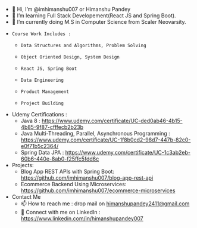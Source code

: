 - 👋 Hi, I’m @imhimanshu007 or Himanshu Pandey
- 👀 I’m learning Full Stack Developement(React JS and Spring Boot).
- 🌱 I’m currently doing M.S in Computer Science from Scaler Neovarsity.
-     Course Work Includes :
     -     Data Structures and Algorithms, Problem Solving
     -     Object Oriented Design, System Design
     -     React JS, Spring Boot
     -     Data Engineering
     -     Product Management
     -     Project Building
-    Udemy Certifications : 
     - Java 8 : https://www.udemy.com/certificate/UC-ded0ab46-4b15-4b85-9f87-cfffecb2b23b
     - Java Multi-Threading, Parallel, Asynchronous Programming : https://www.udemy.com/certificate/UC-1f8b0cd2-98d7-447b-82c0-e0f71b5c2364/
     - Spring Data JPA : https://www.udemy.com/certificate/UC-1c3ab2eb-60b6-440e-8ab0-f25ffc5fdd6c
-   Projects:
     - Blog App REST APIs with Spring Boot: https://github.com/imhimanshu007/blog-app-rest-api
     - Ecommerce Backend Using Microservices: https://github.com/imhimanshu007/ecommerce-microservices
-   Contact Me
    - 📫 How to reach me : drop mail on himanshupandey2411@gmail.com
    - 🔗 Connect with me on LinkedIn : https://www.linkedin.com/in/himanshupandey007

<!---
imhimanshu007/imhimanshu007 is a ✨ special ✨ repository because its `README.md` (this file) appears on your GitHub profile.
You can click the Preview link to take a look at your changes.
--->
